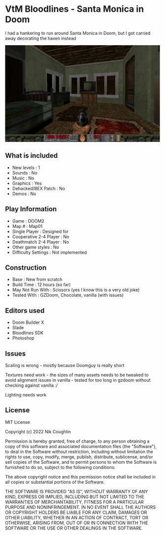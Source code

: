 # VtM Bloodlines - Santa Monica in Doom

I had a hankering to run around Santa Monica in Doom, but I got carried away 
decorating the haven instead

![One](img/01.png)  

## What is included

- New levels : 1
- Sounds : No
- Music : No
- Graphics : Yes
- Dehacked/BEX Patch : No
- Demos : No

## Play Information

- Game : DOOM2
- Map # : Map01
- Single Player : Designed for
- Cooperative 2-4 Player : No
- Deathmatch 2-4 Player : No
- Other game styles : No
- Difficulty Settings : Not implemented

## Construction

- Base : New from scratch 
- Build Time : 12 hours (so far)
- May Not Run With : Scissors (yes I know this is a very old joke)
- Tested With : GZDoom, Chocolate, vanilla (with issues)

## Editors used

- Doom Builder X
- Slade 
- Bloodlines SDK
- Photoshop 

## Issues

Scaling is wrong - mostly because Doomguy is really short

Textures need work - the sizes of many assets needs to be tweaked to avoid
alignment issues in vanilla - tested for too long in gzdoom without checking 
against vanilla :/

Lighting needs work 

## License

MIT License

Copyright (c) 2022 Nik Coughlin

Permission is hereby granted, free of charge, to any person obtaining a copy
of this software and associated documentation files (the "Software"), to deal
in the Software without restriction, including without limitation the rights
to use, copy, modify, merge, publish, distribute, sublicense, and/or sell
copies of the Software, and to permit persons to whom the Software is
furnished to do so, subject to the following conditions:

The above copyright notice and this permission notice shall be included in all
copies or substantial portions of the Software.

THE SOFTWARE IS PROVIDED "AS IS", WITHOUT WARRANTY OF ANY KIND, EXPRESS OR
IMPLIED, INCLUDING BUT NOT LIMITED TO THE WARRANTIES OF MERCHANTABILITY,
FITNESS FOR A PARTICULAR PURPOSE AND NONINFRINGEMENT. IN NO EVENT SHALL THE
AUTHORS OR COPYRIGHT HOLDERS BE LIABLE FOR ANY CLAIM, DAMAGES OR OTHER
LIABILITY, WHETHER IN AN ACTION OF CONTRACT, TORT OR OTHERWISE, ARISING FROM,
OUT OF OR IN CONNECTION WITH THE SOFTWARE OR THE USE OR OTHER DEALINGS IN THE
SOFTWARE.
